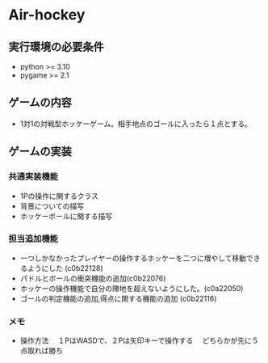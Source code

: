 # Air-hockey

## 実行環境の必要条件
* python >= 3.10
* pygame >= 2.1

## ゲームの内容
* 1対1の対戦型ホッケーゲーム。相手地点のゴールに入ったら１点とする。

## ゲームの実装
### 共通実装機能
* 1Pの操作に関するクラス
* 背景についての描写
* ホッケーボールに関する描写


### 担当追加機能
* 一つしかなかったプレイヤーの操作するホッケーを二つに増やして移動できるようにした (c0b22128)
* パドルとボールの衝突機能の追加(c0b22076)
* ホッケーの操作機能で自分の陣地を超えないようにした。(c0a22050)
* ゴールの判定機能の追加,得点に関する機能の追加 (c0b22116)
### メモ
* 操作方法
　１PはWASDで、２Pは矢印キーで操作する
　どちらかが先に５点取れば勝ち